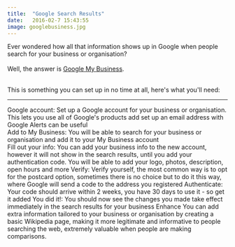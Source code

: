 ```yaml
---
title:  "Google Search Results"
date:   2016-02-7 15:43:55
image: googlebusiness.jpg
---
```


Ever wondered how all that information shows up in Google when people search for your business or organisation?<br><br />
Well, the answer is <a title="Google My Business" href="https://www.google.co.uk/business/go/">Google My Business</a>.<br><br />

This is something you can set up in no time at all, here's what you'll need:
<hr>
<bold>Google account:</bold> Set up a Google account for your business or organisation. This lets you use all of Google's products add set up an email address with Google Alerts can be useful<br />
<bold>Add to My Business:</bold> You will be able to search for your business or organisation and add it to your My Business account<br />
<bold>Fill out your info:</bold> You can add your business info to the new account, however it will not show in the search results, until you add your authentication code. You will be able to add your logo, photos, description, open hours and more
<bold>Verify:</bold> Verify yourself, the most common way is to opt for the postcard option, sometimes there is no choice but to do it this way, where Google will send a code to the address you registered
<bold>Authenticate:</bold> Your code should arrive within 2 weeks, you have 30 days to use it - so get it added
<bold>You did it!:</bold> You should now see the changes you made take effect immediately in the search results for your business
<bold>Enhance</bold> You can add extra information tailored to your business or organisation by creating a basic Wikipedia page, making it more legitimate and informative to people searching the web, extremely valuable when people are making comparisons.
